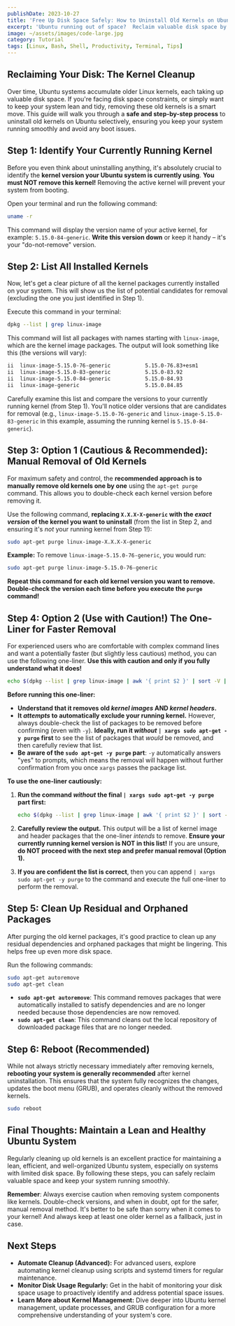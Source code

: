 ```yaml
---
publishDate: 2023-10-27
title: 'Free Up Disk Space Safely: How to Uninstall Old Kernels on Ubuntu - A Step-by-Step Guide'
excerpt: 'Ubuntu running out of space?  Reclaim valuable disk space by safely removing old, unused kernels. This step-by-step guide ensures a clean and risk-free kernel cleanup.'
image: ~/assets/images/code-large.jpg
category: Tutorial
tags: [Linux, Bash, Shell, Productivity, Terminal, Tips]
---
```


## Reclaiming Your Disk: The Kernel Cleanup

Over time, Ubuntu systems accumulate older Linux kernels, each taking up valuable disk space. If you're facing disk space constraints, or simply want to keep your system lean and tidy, removing these old kernels is a smart move. This guide will walk you through a **safe and step-by-step process** to uninstall old kernels on Ubuntu selectively, ensuring you keep your system running smoothly and avoid any boot issues.

## Step 1: Identify Your Currently Running Kernel

Before you even think about uninstalling anything, it's absolutely crucial to identify the **kernel version your Ubuntu system is currently using**. **You must NOT remove this kernel!** Removing the active kernel will prevent your system from booting.

Open your terminal and run the following command:

```sh
uname -r
```

This command will display the version name of your active kernel, for example: `5.15.0-84-generic`. **Write this version down** or keep it handy – it's your "do-not-remove" version.

## Step 2: List All Installed Kernels

Now, let's get a clear picture of all the kernel packages currently installed on your system. This will show us the list of potential candidates for removal (excluding the one you just identified in Step 1).

Execute this command in your terminal:

```sh
dpkg --list | grep linux-image
```

This command will list all packages with names starting with `linux-image`, which are the kernel image packages. The output will look something like this (the versions will vary):

```sh
ii  linux-image-5.15.0-76-generic           5.15.0-76.83+esm1                  amd64        Signed kernel image generic
ii  linux-image-5.15.0-83-generic           5.15.0-83.92                         amd64        Signed kernel image generic
ii  linux-image-5.15.0-84-generic           5.15.0-84.93                         amd64        Signed kernel image generic
ii  linux-image-generic                     5.15.0.84.85                         amd64        Generic Linux kernel image
```

Carefully examine this list and compare the versions to your currently running kernel (from Step 1). You'll notice older versions that are candidates for removal (e.g., `linux-image-5.15.0-76-generic` and `linux-image-5.15.0-83-generic` in this example, assuming the running kernel is `5.15.0-84-generic`).

## Step 3: Option 1 (Cautious & Recommended): Manual Removal of Old Kernels

For maximum safety and control, the **recommended approach is to manually remove old kernels one by one** using the `apt-get purge` command. This allows you to double-check each kernel version before removing it.

Use the following command, **replacing `X.X.X-X-generic` with the _exact version_ of the kernel you want to uninstall** (from the list in Step 2, and ensuring it's _not_ your running kernel from Step 1!):

```sh
sudo apt-get purge linux-image-X.X.X-X-generic
```

**Example:** To remove `linux-image-5.15.0-76-generic`, you would run:

```sh
sudo apt-get purge linux-image-5.15.0-76-generic
```

**Repeat this command for each old kernel version you want to remove.** **Double-check the version each time before you execute the `purge` command!**

## Step 4: Option 2 (Use with Caution!) The One-Liner for Faster Removal

For experienced users who are comfortable with complex command lines and want a potentially faster (but slightly less cautious) method, you can use the following one-liner. **Use this with caution and only if you fully understand what it does!**

```sh
echo $(dpkg --list | grep linux-image | awk '{ print $2 }' | sort -V | sed -n '/'`uname -r`'/q;p') $(dpkg --list | grep linux-headers | awk '{ print $2 }' | sort -V | sed -n '/'"$(uname -r | sed "s/\([0-9.-]*\)-\([^0-9]\+\)/\1/")"'/q;p') | xargs sudo apt-get -y purge
```

**Before running this one-liner:**

- **Understand that it removes old _kernel images_ AND _kernel headers_.**
- **It _attempts_ to automatically exclude your running kernel.** However, always double-check the list of packages to be removed before confirming (even with `-y`). **Ideally, run it _without_ `| xargs sudo apt-get -y purge` first** to see the list of packages that _would_ be removed, and then carefully review that list.
- **Be aware of the `sudo apt-get -y purge` part**: `-y` automatically answers "yes" to prompts, which means the removal will happen without further confirmation from you once `xargs` passes the package list.

**To use the one-liner cautiously:**

1. **Run the command _without_ the final `| xargs sudo apt-get -y purge` part first:**

   ```sh
   echo $(dpkg --list | grep linux-image | awk '{ print $2 }' | sort -V | sed -n '/'`uname -r`'/q;p') $(dpkg --list | grep linux-headers | awk '{ print $2 }' | sort -V | sed -n '/'"$(uname -r | sed "s/\([0-9.-]*\)-\([^0-9]\+\)/\1/")"'/q;p')
   ```

2. **Carefully review the output.** This output will be a list of kernel image and header packages that the one-liner _intends_ to remove. **Ensure your currently running kernel version is NOT in this list!** If you are unsure, **do NOT proceed with the next step and prefer manual removal (Option 1).**

3. **If you are confident the list is correct**, then you can append `| xargs sudo apt-get -y purge` to the command and execute the full one-liner to perform the removal.

## Step 5: Clean Up Residual and Orphaned Packages

After purging the old kernel packages, it's good practice to clean up any residual dependencies and orphaned packages that might be lingering. This helps free up even more disk space.

Run the following commands:

```sh
sudo apt-get autoremove
sudo apt-get clean
```

- **`sudo apt-get autoremove`**: This command removes packages that were automatically installed to satisfy dependencies and are no longer needed because those dependencies are now removed.
- **`sudo apt-get clean`**: This command cleans out the local repository of downloaded package files that are no longer needed.

## Step 6: Reboot (Recommended)

While not always strictly necessary immediately after removing kernels, **rebooting your system is generally recommended** after kernel uninstallation. This ensures that the system fully recognizes the changes, updates the boot menu (GRUB), and operates cleanly without the removed kernels.

```sh
sudo reboot
```

## Final Thoughts: Maintain a Lean and Healthy Ubuntu System

Regularly cleaning up old kernels is an excellent practice for maintaining a lean, efficient, and well-organized Ubuntu system, especially on systems with limited disk space. By following these steps, you can safely reclaim valuable space and keep your system running smoothly.

**Remember**: Always exercise caution when removing system components like kernels. Double-check versions, and when in doubt, opt for the safer, manual removal method. It's better to be safe than sorry when it comes to your kernel! And always keep at least one older kernel as a fallback, just in case.

## Next Steps

- **Automate Cleanup (Advanced):** For advanced users, explore automating kernel cleanup using scripts and systemd timers for regular maintenance.
- **Monitor Disk Usage Regularly:** Get in the habit of monitoring your disk space usage to proactively identify and address potential space issues.
- **Learn More about Kernel Management:** Dive deeper into Ubuntu kernel management, update processes, and GRUB configuration for a more comprehensive understanding of your system's core.
